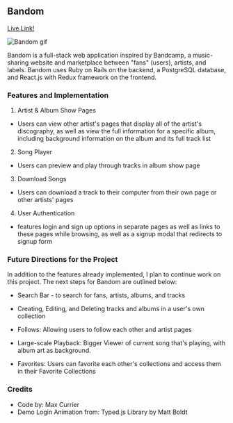## Bandom

[Live Link!](https://bandom.herokuapp.com/#)

![Bandom gif](app/assets/images/bandom.gif)

Bandom is a full-stack web application inspired by Bandcamp, a music-sharing
website and marketplace between "fans" (users), artists, and labels.
Bandom uses Ruby on Rails on the backend, a PostgreSQL database,
and React.js with Redux framework on the frontend.

### Features and Implementation

1. Artist & Album Show Pages

- Users can view other artist's pages that display all of the artist's discography,
as well as view the full information for a specific album, including background
information on the album and its full track list

2. Song Player

- Users can preview and play through tracks in album show page

3. Download Songs

- Users can download a track to their computer from their own page or other artists'
pages

4. User Authentication

- features login and sign up options in separate pages as well as links to these pages while
browsing, as well as a signup modal that redirects to signup form

### Future Directions for the Project

In addition to the features already implemented, I plan to continue work on this project. The next steps for Bandom are outlined below:

- Search Bar - to search for fans, artists, albums, and tracks

- Creating, Editing, and Deleting tracks and albums in a user's own collection

- Follows: Allowing users to follow each other and artist pages

- Large-scale Playback: Bigger Viewer of current song that's playing, with album art as background.

- Favorites: Users can favorite each other's collections and access them in their Favorite Collections

### Credits

* Code by: Max Currier
* Demo Login Animation from: Typed.js Library by Matt Boldt
